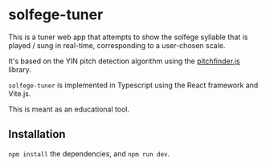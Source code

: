 # solfege-tuner
This is a tuner web app that attempts to show the solfege syllable that is played / sung in real-time, corresponding to a user-chosen scale.

It's based on the YIN pitch detection algorithm using the [pitchfinder.js](https://github.com/peterkhayes/pitchfinder) library.

`solfege-tuner` is implemented in Typescript using the React framework and Vite.js.

This is meant as an educational tool.

## Installation
`npm install` the dependencies, and `npm run dev`.


